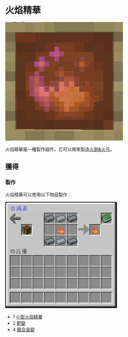 # 火焰精華

![](<../.gitbook/assets/image (113).png>)



火焰精華是一種製作組件。它可以用來製造[火劍&火弓](fire-set.md)。

## 獲得

### 製作

火焰精華可以使用以下物品製作：

![](<../.gitbook/assets/image (114).png>)

* 1 [小型火焰精華](small-fire-essence.md)
* 2 [鈀錠](Palladium-Ingot.md)
* 4 [鋁合金錠](aluminium-alloy-ingot.md)
